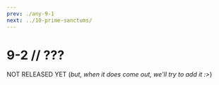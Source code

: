 ```yaml
---
prev: ./any-9-1
next: ../10-prime-sanctums/
---
```


# 9-2 // ???

NOT RELEASED YET (*but, when it does come out, we'll try to add it :>*)